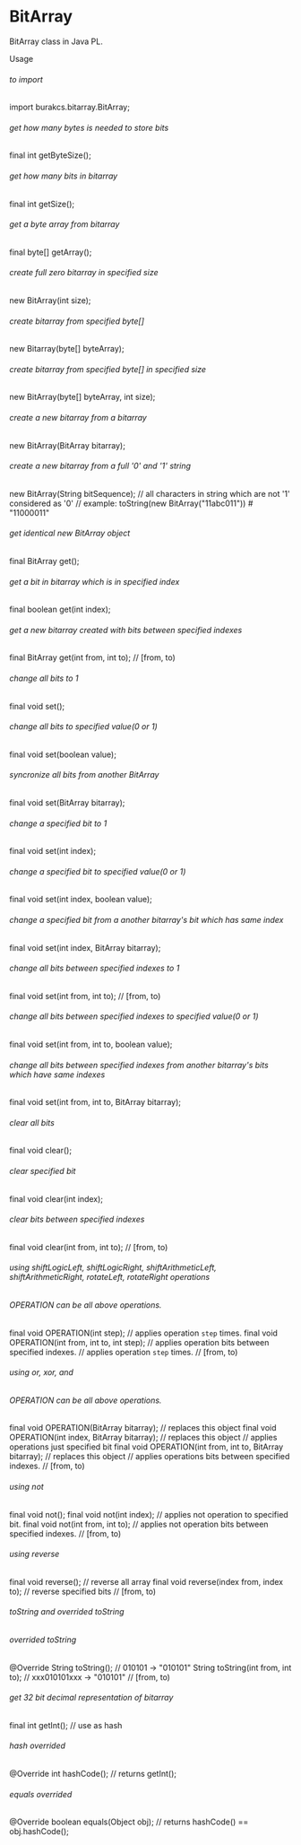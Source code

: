 # BitArray
BitArray class in Java PL.

Usage

###### to import
import burakcs.bitarray.BitArray;




###### get how many bytes is needed to store bits
final int getByteSize();

###### get how many bits in bitarray
final int getSize();

###### get a byte array from bitarray
final byte[] getArray();




###### create full zero bitarray in specified size
new BitArray(int size);

###### create bitarray from specified byte[]
new Bitarray(byte[] byteArray);

###### create bitarray from specified byte[] in specified size
new BitArray(byte[] byteArray, int size);

###### create a new bitarray from a bitarray
new BitArray(BitArray bitarray);

###### create a new bitarray from a full '0' and '1' string
new BitArray(String bitSequence);
  // all characters in string which are not '1' considered as '0'
  // example: toString(new BitArray("11abc011")) # "11000011"
  
  
  

###### get identical new BitArray object
final BitArray get();

###### get a bit in bitarray which is in specified index
final boolean get(int index);

###### get a new bitarray created with bits between specified indexes
final BitArray get(int from, int to);
  // [from, to)
  
  
  
  
###### change all bits to 1
final void set();

###### change all bits to specified value(0 or 1)
final void set(boolean value);

###### syncronize all bits from another BitArray
final void set(BitArray bitarray);

###### change a specified bit to 1
final void set(int index);

###### change a specified bit to specified value(0 or 1)
final void set(int index, boolean value);

###### change a specified bit from a another bitarray's bit which has same index
final void set(int index, BitArray bitarray);

###### change all bits between specified indexes to 1
final void set(int from, int to);
  // [from, to)
  
###### change all bits between specified indexes to specified value(0 or 1)
final void set(int from, int to, boolean value);

###### change all bits between specified indexes from another bitarray's bits which have same indexes
final void set(int from, int to, BitArray bitarray);

###### clear all bits
final void clear();

###### clear specified bit
final void clear(int index);

###### clear bits between specified indexes
final void clear(int from, int to);
  // [from, to)
  





###### using shiftLogicLeft, shiftLogicRight, shiftArithmeticLeft, shiftArithmeticRight, rotateLeft, rotateRight operations
###### OPERATION can be all above operations.
final void OPERATION(int step);
  // applies operation `step` times.
final void OPERATION(int from, int to, int step);
  // applies operation bits between specified indexes.
  // applies operation `step` times.
  // [from, to)
  





###### using or, xor, and
###### OPERATION can be all above operations.
final void OPERATION(BitArray bitarray);
  // replaces this object
final void OPERATION(int index, BitArray bitarray);
  // replaces this object
  // applies operations just specified bit
final void OPERATION(int from, int to, BitArray bitarray);
  // replaces this object
  // applies operations bits between specified indexes.
  // [from, to)
  
  
  
  
  
###### using not
final void not();
final void not(int index);
  // applies not operation to specified bit.
final void not(int from, int to);
  // applies not operation bits between specified indexes.
  // [from, to)
  
  
  
  
###### using reverse
final void reverse();
  // reverse all array
final void reverse(index from, index to);
  // reverse specified bits
  // [from, to)
  
  
  
  
###### toString and overrided toString
###### overrided toString
@Override String toString();
  // 010101 -> "010101"
String toString(int from, int to);
  // xxx010101xxx -> "010101"
  // [from, to)
  
  
  
  
  
  
###### get 32 bit decimal representation of bitarray
final int getInt();
  // use as hash
  
  
###### hash overrided
@Override int hashCode();
  // returns getInt();
  
  
  
###### equals overrided
@Override boolean equals(Object obj);
  // returns hashCode() == obj.hashCode();
